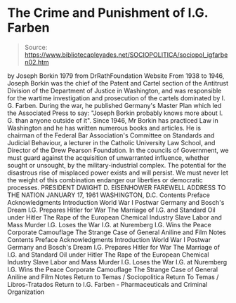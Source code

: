 # The Crime and Punishment of I.G. Farben

> Source: https://www.bibliotecapleyades.net/SOCIOPOLITICA/sociopol_igfarben02.htm

by Joseph Borkin 1979
from DrRathFoundation Website
From 1938 to 1946, Joseph Borkin was the chief of the Patent and Cartel section of the Antitrust Division of the Department of Justice in Washington, and was responsible for the wartime investigation and prosecution of the cartels dominated by I. G. Farben. During the war, he published Germany's Master Plan which led the Associated Press to say: "Joseph Borkin probably knows more about I. G. than anyone outside of it". Since 1946, Mr Borkin has practiced Law in Washington and he has written numerous books and articles. He is chairman of the Federal Bar Association's Committee on Standards and Judicial Behaviour, a lecturer in the Catholic University Law School, and Director of the Drew Pearson Foundation.
In the councils of Government, we must guard against the acquisition of unwarranted influence, whether sought or unsought, by the military-industrial complex. The potential for the disastrous rise of misplaced power exists and will persist. We must never let the weight of this combination endanger our liberties or democratic processes.
PRESIDENT DWIGHT D. EISENHOWER FAREWELL ADDRESS TO THE NATION JANUARY 17, 1961 WASHINGTON, D.C.
Contents Preface Acknowledgments Introduction World War I Postwar Germany and Bosch's Dream I.G. Prepares Hitler for War The Marriage of I.G. and Standard Oil under Hitler The Rape of the European Chemical Industry Slave Labor and Mass Murder I.G. Loses the War I.G. at Nuremberg I.G. Wins the Peace Corporate Camouflage The Strange Case of General Aniline and Film Notes
Contents
Preface
Acknowledgments
Introduction
World War I
Postwar Germany and Bosch's Dream
I.G. Prepares Hitler for War
The Marriage of I.G. and Standard Oil under Hitler
The Rape of the European Chemical Industry
Slave Labor and Mass Murder
I.G. Loses the War
I.G. at Nuremberg
I.G. Wins the Peace
Corporate Camouflage
The Strange Case of General Aniline and Film
Notes
Return to Temas / Sociopolitica
Return To Temas / Libros-Tratados
Return to I.G. Farben - Pharmaceuticals and Criminal Organization
